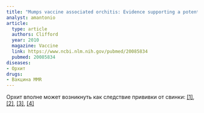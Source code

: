 ```yaml
---
title: "Mumps vaccine associated orchitis: Evidence supporting a potential immune-mediated mechanism"
analyst: amantonio
article:
  type: article
  authors: Clifford
  year: 2010
  magazine: Vaccine
  link: https://www.ncbi.nlm.nih.gov/pubmed/20085834
  pubmed: 20085834
diseases:
- Орхит
drugs:
- Вакцина MMR
---
```


Орхит вполне может возникнуть как следствие прививки от свинки: [[1]](https://www.ncbi.nlm.nih.gov/pubmed/24164648), [[2]](https://www.ncbi.nlm.nih.gov/pmc/articles/PMC2647202), [[3]](https://www.ncbi.nlm.nih.gov/pubmed/7645149), [[4]](https://www.jstage.jst.go.jp/article/jpnjurol1989/93/4/93_4_577/_article)
